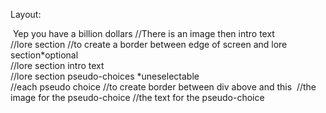 Layout: 

<div><span><div><img>
Yep you have a billion dollars
//There is an image then intro text

<div> //lore section 
	<span> //to create a border between edge of screen and lore section*optional
		<div> //lore section intro text
		<div> //lore section pseudo-choices *uneselectable
			<div> //each pseudo choice
				<span> //to create border between div above and this
					<img> //the image for the pseudo-choice
					<span> //the text for the pseudo-choice
